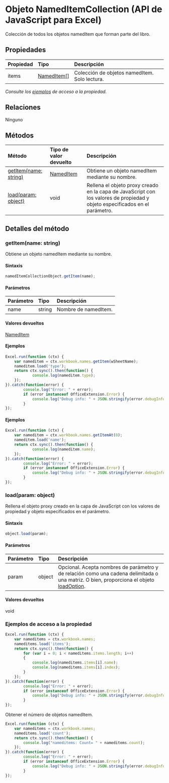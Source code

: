 # <a name="nameditemcollection-object-(javascript-api-for-excel)"></a>Objeto NamedItemCollection (API de JavaScript para Excel)

Colección de todos los objetos namedItem que forman parte del libro.

## <a name="properties"></a>Propiedades

| Propiedad     | Tipo   |Descripción
|:---------------|:--------|:----------|
|items|[NamedItem[]](nameditem.md)|Colección de objetos namedItem. Solo lectura.|

_Consulte los [ejemplos](#property-access-examples) de acceso a la propiedad._

## <a name="relationships"></a>Relaciones
Ninguno


## <a name="methods"></a>Métodos

| Método           | Tipo de valor devuelto    |Descripción|
|:---------------|:--------|:----------|
|[getItem(name: string)](#getitemname-string)|[NamedItem](nameditem.md)|Obtiene un objeto namedItem mediante su nombre.|
|[load(param: object)](#loadparam-object)|void|Rellena el objeto proxy creado en la capa de JavaScript con los valores de propiedad y objeto especificados en el parámetro.|

## <a name="method-details"></a>Detalles del método


### <a name="getitem(name:-string)"></a>getItem(name: string)
Obtiene un objeto namedItem mediante su nombre.

#### <a name="syntax"></a>Sintaxis
```js
namedItemCollectionObject.getItem(name);
```

#### <a name="parameters"></a>Parámetros
| Parámetro    | Tipo   |Descripción|
|:---------------|:--------|:----------|
|name|string|Nombre de namedItem.|

#### <a name="returns"></a>Valores devueltos
[NamedItem](nameditem.md)

#### <a name="examples"></a>Ejemplos

```js
Excel.run(function (ctx) { 
    var nameditem = ctx.workbook.names.getItem(wSheetName);
    nameditem.load('type');
    return ctx.sync().then(function() {
            console.log(nameditem.type);
    });
}).catch(function(error) {
        console.log("Error: " + error);
        if (error instanceof OfficeExtension.Error) {
            console.log("Debug info: " + JSON.stringify(error.debugInfo));
        }
});
```

#### <a name="examples"></a>Ejemplos

```js
Excel.run(function (ctx) { 
    var nameditem = ctx.workbook.names.getItemAt(0);
    nameditem.load('name');
    return ctx.sync().then(function() {
            console.log(nameditem.name);
    });
}).catch(function(error) {
        console.log("Error: " + error);
        if (error instanceof OfficeExtension.Error) {
            console.log("Debug info: " + JSON.stringify(error.debugInfo));
        }
});
```
### <a name="load(param:-object)"></a>load(param: object)
Rellena el objeto proxy creado en la capa de JavaScript con los valores de propiedad y objeto especificados en el parámetro.

#### <a name="syntax"></a>Sintaxis
```js
object.load(param);
```

#### <a name="parameters"></a>Parámetros
| Parámetro    | Tipo   |Descripción|
|:---------------|:--------|:----------|
|param|object|Opcional. Acepta nombres de parámetro y de relación como una cadena delimitada o una matriz. O bien, proporciona el objeto [loadOption](loadoption.md).|

#### <a name="returns"></a>Valores devueltos
void
### <a name="property-access-examples"></a>Ejemplos de acceso a la propiedad

```js
Excel.run(function (ctx) { 
    var nameditems = ctx.workbook.names;
    nameditems.load('items');
    return ctx.sync().then(function() {
        for (var i = 0; i < nameditems.items.length; i++)
        {
            console.log(nameditems.items[i].name);
            console.log(nameditems.items[i].index);
        }
    });
}).catch(function(error) {
        console.log("Error: " + error);
        if (error instanceof OfficeExtension.Error) {
            console.log("Debug info: " + JSON.stringify(error.debugInfo));
        }
});
```

Obtener el número de objetos namedItem.

```js
Excel.run(function (ctx) { 
    var nameditems = ctx.workbook.names;
    nameditems.load('count');
    return ctx.sync().then(function() {
        console.log("nameditems: Count= " + nameditems.count);
    });
}).catch(function(error) {
        console.log("Error: " + error);
        if (error instanceof OfficeExtension.Error) {
            console.log("Debug info: " + JSON.stringify(error.debugInfo));
        }
});
```

